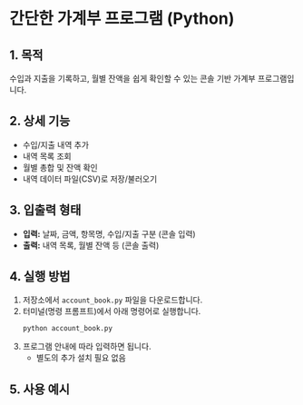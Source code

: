 # 간단한 가계부 프로그램 (Python)

## 1. 목적
수입과 지출을 기록하고, 월별 잔액을 쉽게 확인할 수 있는 콘솔 기반 가계부 프로그램입니다.

## 2. 상세 기능
- 수입/지출 내역 추가
- 내역 목록 조회
- 월별 총합 및 잔액 확인
- 내역 데이터 파일(CSV)로 저장/불러오기

## 3. 입출력 형태
- **입력:** 날짜, 금액, 항목명, 수입/지출 구분 (콘솔 입력)
- **출력:** 내역 목록, 월별 잔액 등 (콘솔 출력)

## 4. 실행 방법
1. 저장소에서 `account_book.py` 파일을 다운로드합니다.
2. 터미널(명령 프롬프트)에서 아래 명령어로 실행합니다.
    ```
    python account_book.py
    ```
3. 프로그램 안내에 따라 입력하면 됩니다.
    - 별도의 추가 설치 필요 없음

## 5. 사용 예시
